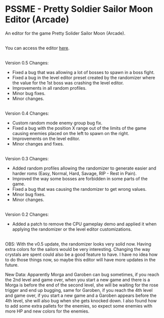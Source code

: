 # PSSME - Pretty Soldier Sailor Moon Editor (Arcade)
An editor for the game Pretty Solider Sailor Moon (Arcade).
<br/><br/>

You can access the editor [here](https://gamehackfan.github.io/pssme/).
<br/><br/>

Version 0.5 Changes:
  - Fixed a bug that was allowing a lot of bosses to spawn in a boss fight.
  - Fixed a bug in the level editor preset created by the randomizer where the value for the 1st boss was crashing the level editor.
  - Improvements in all random profiles.
  - Minor bug fixes.
  - Minor changes.
<br/><br/>

Version 0.4 Changes:
  - Custom random mode enemy group bug fix.
  - Fixed a bug with the position X range out of the limits of the game causing enemies placed on the left to spawn on the right.
  - Improvements on the level editor.
  - Minor changes and fixes.
<br/><br/>

Version 0.3 Changes:

  - Added random profiles allowing the randomizer to generate easier and harder roms (Easy, Normal, Hard, Savage, RIP - Rest in Pain).
  - Improved the way some bosses are forbidden in some parts of the game.
  - Fixed a bug that was causing the randomizer to get wrong values.
  - Minor bug fixes.
  - Minor changes.
<br/><br/>

Version 0.2 Changes:

- Added a patch to remove the CPU gameplay demo and applied it when applying the randomizer or the level editor customizations.
<br/><br/>

OBS: With the v0.5 update, the randomizer looks very solid now. Having extra colors for the sailors would be very interesting. Changing the way crystals are spent could also be a good feature to have. I have no idea how to do those things now, so maybe this editor will have more updates in the future.

New Data: Apparently Morga and Garoben can bug sometimes, if you reach the 2nd level and game over, when you start a new game and there is a Morga is before the end of the second level, she will be waiting for the rose trigger and end up bugging, same for Garoben, if you reach the 4th level and game over, if you start a new game and a Garoben appears before the 4th level, she will also bug when she gets knocked down. I also found how to add some extra pallets for the enemies, so expect some enemies with more HP and new colors for the enemies.
